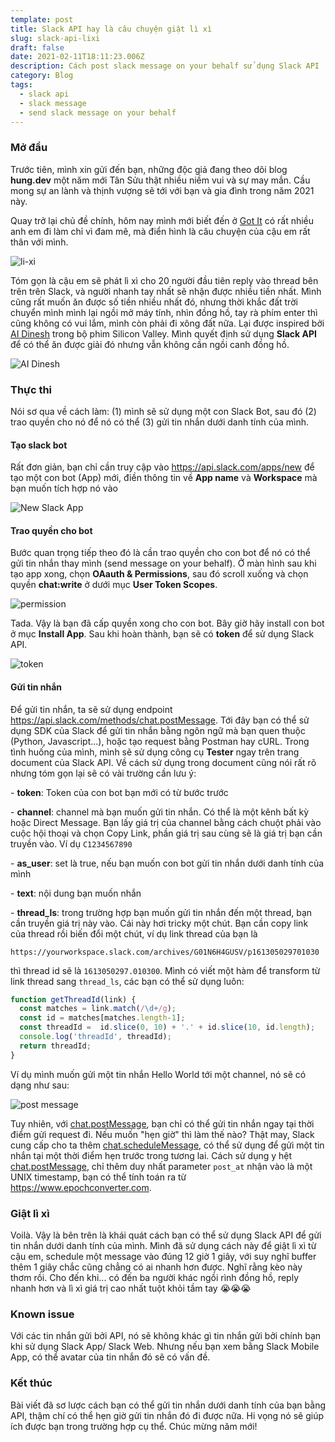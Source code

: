 ```yaml
---
template: post
title: Slack API hay là câu chuyện giật lì xì
slug: slack-api-lixi
draft: false
date: 2021-02-11T18:11:23.006Z
description: Cách post slack message on your behalf sử dụng Slack API
category: Blog
tags:
  - slack api
  - slack message
  - send slack message on your behalf
---
```

### Mở đầu

Trước tiên, mình xin gửi đến bạn, những độc giả đang theo dõi blog **hung.dev** một năm mới Tân Sửu thật nhiều niềm vui và sự may mắn. Cầu mong sự an lành và thịnh vượng sẽ tới với bạn và gia đình trong năm 2021 này.

Quay trở lại chủ đề chính, hôm nay mình mới biết đến ở [Got It](https://www.got-it.ai) có rất nhiều anh em đi làm chỉ vì đam mê, mà điển hình là câu chuyện của cậu em rất thân với mình.

![li-xi](/media/screenshot-2021-02-12-at-00.55.56.png "Lì xì")

Tóm gọn là cậu em sẽ phát lì xì cho 20 người đầu tiên reply vào thread bên trên trên Slack, và người nhanh tay nhất sẽ nhận được nhiều tiền nhất. Mình cũng rất muốn ăn được số tiền nhiều nhất đó, nhưng thời khắc đất trời chuyển mình mình lại ngồi mở máy tính, nhìn đồng hồ, tay rà phím enter thì cũng không có vui lắm, mình còn phải đi xông đất nữa. Lại được inspired bởi [AI Dinesh](https://www.youtube.com/watch?v=2TpSWVN4zkg) trong bộ phim Silicon Valley. Mình quyết định sử dụng **Slack API** để có thể ăn được giải đó nhưng vẫn không cần ngồi canh đồng hồ.

![AI Dinesh](/media/maxresdefault.jpg "AI Dinesh")

### Thực thi

Nói sơ qua về cách làm: (1) mình sẽ sử dụng một con Slack Bot, sau đó (2) trao quyền cho nó để nó có thể (3) gửi tin nhắn dưới danh tính của mình.

#### Tạo slack bot

Rất đơn giản, bạn chỉ cần truy cập vào <https://api.slack.com/apps/new> để tạo một con bot (App) mới, điền thông tin về **App name** và **Workspace** mà bạn muốn tích hợp nó vào

![New Slack App](/media/screenshot-2021-02-12-at-02.16.15.png "New Slack App")

#### Trao quyền cho bot

Bước quan trọng tiếp theo đó là cần trao quyền cho con bot để nó có thể gửi tin nhắn thay mình (send message on your behalf). Ở màn hình sau khi tạo app xong, chọn **OAauth & Permissions**, sau đó scroll xuống và chọn quyền **chat:write** ở dưới mục **User Token Scopes**.

![permission](/media/screenshot-2021-02-12-at-02.17.23.png "permission")

Tada. Vậy là bạn đã cấp quyền xong cho con bot. Bây giờ hãy install con bot ở mục **Install App**. Sau khi hoàn thành, bạn sẽ có **token** để sử dụng Slack API.

![token](/media/screenshot-2021-02-12-at-02.40.25.png "token")

#### Gửi tin nhắn

Để gửi tin nhắn, ta sẽ sử dụng endpoint <https://api.slack.com/methods/chat.postMessage>. Tới đây bạn có thể sử dụng SDK của Slack để gửi tin nhắn bằng ngôn ngữ mà bạn quen thuộc (Python, Javascript...), hoặc tạo request bằng Postman hay cURL. Trong tình huống của mình, mình sẽ sử dụng công cụ **Tester** ngay trên trang document của Slack API. Về cách sử dụng trong document cũng nói rất rõ nhưng tóm gọn lại sẽ có vài trường cần lưu ý:

\- **token**: Token của con bot bạn mới có từ bước trước

\- **channel**: channel mà bạn muốn gửi tin nhắn. Có thể là một kênh bất kỳ hoặc Direct Message. Bạn lấy giá trị của channel bằng cách chuột phải vào cuộc hội thoại và chọn Copy Link, phần giá trị sau cùng sẽ là giá trị bạn cần truyền vào. Ví dụ `C1234567890`

\- **as_user**: set là true, nếu bạn muốn con bot gửi tin nhắn dưới danh tính của mình

\- **text**: nội dung bạn muốn nhắn

\- **thread_ls**: trong trường hợp bạn muốn gửi tin nhắn đến một thread, bạn cần truyền giá trị này vào. Cái này hơi tricky một chút. Bạn cần copy link của thread rồi biến đổi một chút, ví dụ link thread của bạn là 
```
https://yourworkspace.slack.com/archives/G01N6H4GUSV/p161305029701030
``` 
thì thread id sẽ là `1613050297.010300`. Mình có viết một hàm để transform từ link thread sang `thread_ls`, các bạn có thể sử dụng luôn:

```javascript
function getThreadId(link) {
  const matches = link.match(/\d+/g);
  const id = matches[matches.length-1];
  const threadId =  id.slice(0, 10) + '.' + id.slice(10, id.length);
  console.log('threadId', threadId);
  return threadId;
}
```

Ví dụ mình muốn gửi một tin nhắn Hello World tới một channel, nó sẽ có dạng như sau:

![post message](/media/api.slack.com_methods_chat.postmessage_test.png "post message")

Tuy nhiên, với [chat.postMessage](https://api.slack.com/methods/chat.postMessage), bạn chỉ có thể gửi tin nhắn ngay tại thời điểm gửi request đi. Nếu muốn "hẹn giờ" thì làm thế nào? Thật may, Slack cung cấp cho ta thêm [chat.scheduleMessage](https://api.slack.com/methods/chat.scheduleMessage), có thể sử dụng để gửi một tin nhắn tại một thời điểm hẹn trước trong tương lai. Cách sử dụng y hệt [chat.postMessage](https://api.slack.com/methods/chat.postMessage), chỉ thêm duy nhất parameter `post_at` nhận vào là một UNIX timestamp, bạn có thể tính toán ra từ <https://www.epochconverter.com>.

### Giật lì xì

Voilà. Vậy là bên trên là khái quát cách bạn có thể sử dụng Slack API để gửi tin nhắn dưới danh tính của mình. Mình đã sử dụng cách này để giật lì xì từ cậu em, schedule một message vào đúng 12 giờ 1 giây, với suy nghĩ buffer thêm 1 giây chắc cũng chẳng có ai nhanh hơn được. Nghĩ rằng kèo này thơm rồi. Cho đến khi... có đến ba người khác ngồi rình đồng hồ, reply nhanh hơn và lì xì giá trị cao nhất tuột khỏi tầm tay 😭😭😭

### Known issue

Với các tin nhắn gửi bởi API, nó sẽ không khác gì tin nhắn gửi bởi chính bạn khi sử dụng Slack App/ Slack Web. Nhưng nếu bạn xem bằng Slack Mobile App, có thể avatar của tin nhắn đó sẽ có vấn đề.

### Kết thúc

Bài viết đã sơ lược cách bạn có thể gửi tin nhắn dưới danh tính của bạn bằng API, thậm chí có thể hẹn giờ gửi tin nhắn đó đi được nữa. Hi vọng nó sẽ giúp ích được bạn trong trường hợp cụ thể. Chúc mừng năm mới!